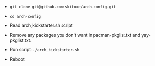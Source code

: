 - `git clone git@github.com:skitoxe/arch-config.git`

 - `cd arch-config`

- Read arch_kickstarter.sh script
- Remove any packages you don't want in pacman-pkglist.txt and yay-pkglist.txt.
- Run script: `./arch_kickstarter.sh`
- Reboot
